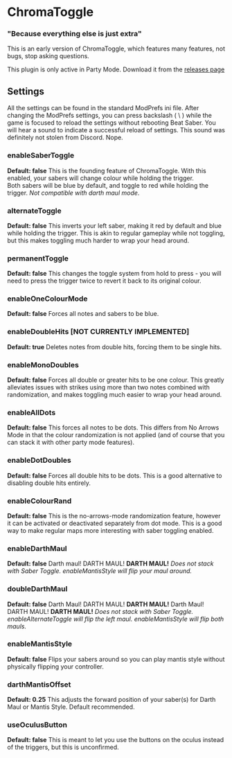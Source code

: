 # ChromaToggle
### "Because everything else is just extra"

This is an early version of ChromaToggle, which features many features, not bugs, stop asking questions.

This plugin is only active in Party Mode.  Download it from the [releases page](https://github.com/BinaryElement/ChromaToggle/releases)

## Settings

All the settings can be found in the standard ModPrefs ini file.  After changing the ModPrefs settings, you can press backslash ( \\ ) while the game is focused to reload the settings without rebooting Beat Saber.  You will hear a sound to indicate a successful reload of settings.  This sound was definitely not stolen from Discord.  Nope.

### enableSaberToggle
**Default: false**
This is the founding feature of ChromaToggle.
With this enabled, your sabers will change colour while holding the trigger.  
Both sabers will be blue by default, and toggle to red while holding the trigger.
*Not compatible with darth maul mode*.

### alternateToggle
**Default: false**
This inverts your left saber, making it red by default and blue while holding the trigger.  This is akin to regular gameplay while not toggling, but this makes toggling much harder to wrap your head around.

### permanentToggle
**Default: false**
This changes the toggle system from hold to press - you will need to press the trigger twice to revert it back to its original colour.

### enableOneColourMode
**Default: false**
Forces all notes and sabers to be blue.

### enableDoubleHits [NOT CURRENTLY IMPLEMENTED]
**Default: true**
Deletes notes from double hits, forcing them to be single hits.

### enableMonoDoubles
**Default: false**
Forces all double or greater hits to be one colour.  This greatly alleviates issues with strikes using more than two notes combined with randomization, and makes toggling much easier to wrap your head around.

### enableAllDots
**Default: false**
This forces all notes to be dots.  This differs from No Arrows Mode in that the colour randomization is not applied (and of course that you can stack it with other party mode features).

### enableDotDoubles
**Default: false**
Forces all double hits to be dots.  This is a good alternative to disabling double hits entirely.

### enableColourRand
**Default: false**
This is the no-arrows-mode randomization feature, however it can be activated or deactivated separately from dot mode.  This is a good way to make regular maps more interesting with saber toggling enabled.

### enableDarthMaul
**Default: false**
Darth maul!  DARTH MAUL!  **DARTH MAUL!**
*Does not stack with Saber Toggle.*
*enableMantisStyle will flip your maul around.*

### doubleDarthMaul
**Default: false**
Darth Maul!  DARTH MAUL!  **DARTH MAUL!**
Darth Maul!  DARTH MAUL!  **DARTH MAUL!**
*Does not stack with Saber Toggle.*
*enableAlternateToggle will flip the left maul.*
*enableMantisStyle will flip both mauls.*

### enableMantisStyle
**Default: false**
Flips your sabers around so you can play mantis style without physically flipping your controller.

### darthMantisOffset
**Default: 0.25**
This adjusts the forward position of your saber(s) for Darth Maul or Mantis Style.  Default recommended.

### useOculusButton
**Default: false**
This is meant to let you use the buttons on the oculus instead of the triggers, but this is unconfirmed.
